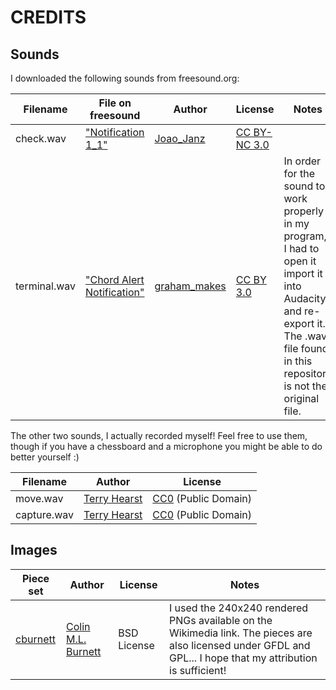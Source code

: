 # CREDITS

## Sounds

I downloaded the following sounds from freesound.org:

Filename | File on freesound | Author | License | Notes
--- | --- | --- | --- | ---
check.wav | ["Notification 1_1"](https://freesound.org/people/Joao_Janz/sounds/478502/) | [Joao_Janz](https://freesound.org/people/Joao_Janz/) | [CC BY-NC 3.0] |
terminal.wav | ["Chord Alert Notification"](https://freesound.org/people/graham_makes/sounds/457518/) | [graham_makes](https://freesound.org/people/graham_makes/) | [CC BY 3.0] | In order for the sound to work properly in my program, I had to open it import it into Audacity and re-export it. The .wav file found in this repository is not the original file.

The other two sounds, I actually recorded myself! Feel free to use them, though if you have a chessboard and a microphone you might be able to do better yourself :)

Filename | Author | License
--- | --- | ---
move.wav | [Terry Hearst](https://github.com/thearst3rd) | [CC0] (Public Domain)
capture.wav | [Terry Hearst](https://github.com/thearst3rd) | [CC0] (Public Domain)


## Images

Piece set | Author | License | Notes
--- | --- | --- | ---
[cburnett](https://commons.wikimedia.org/wiki/Category:SVG_chess_pieces) | [Colin M.L. Burnett](https://en.wikipedia.org/wiki/User:Cburnett) | BSD License | I used the 240x240 rendered PNGs available on the Wikimedia link. The pieces are also licensed under GFDL and GPL... I hope that my attribution is sufficient!

[CC BY-NC 3.0]: https://creativecommons.org/licenses/by-nc/3.0/
[CC BY 3.0]: https://creativecommons.org/licenses/by/3.0/
[CC0]: https://creativecommons.org/share-your-work/public-domain/cc0/
